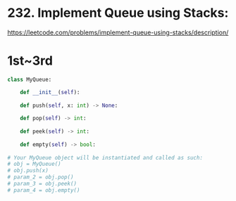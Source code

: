 # 232. Implement Queue using Stacks:
https://leetcode.com/problems/implement-queue-using-stacks/description/

# 1st~3rd

```python
class MyQueue:

    def __init__(self):
        
    def push(self, x: int) -> None:
        
    def pop(self) -> int:
        
    def peek(self) -> int:
        
    def empty(self) -> bool:
        
# Your MyQueue object will be instantiated and called as such:
# obj = MyQueue()
# obj.push(x)
# param_2 = obj.pop()
# param_3 = obj.peek()
# param_4 = obj.empty()
```

